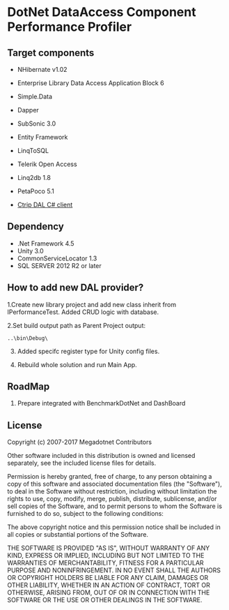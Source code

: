 DotNet DataAccess Component Performance Profiler 
=============
## Target components

*   NHibernate v1.02

*   Enterprise Library Data Access Application Block 6

*   Simple.Data

*   Dapper

*   SubSonic 3.0

*   Entity Framework

*   LinqToSQL

*   Telerik Open Access

*   Linq2db 1.8

*   PetaPoco  5.1

*   [Ctrip DAL C# client](https://github.com/ctripcorp/dal/wiki/C%23%E5%AE%A2%E6%88%B7%E7%AB%AF-%E9%9B%86%E6%88%90%E8%AF%B4%E6%98%8E)

## Dependency

*   .Net Framework 4.5
*   Unity 3.0
*   CommonServiceLocator 1.3
*   SQL SERVER 2012 R2 or later

## How to add new DAL provider?
1.Create new library project and add new class inherit from IPerformanceTest.
  Added CRUD logic with database.

2.Set build output path as Parent Project output: 
```
..\bin\Debug\
```

3. Added specifc register type for Unity config files.  

4. Rebuild whole solution and run Main App.

## RoadMap
1. Prepare integrated with BenchmarkDotNet and DashBoard

## License
Copyright (c) 2007-2017 Megadotnet Contributors

Other software included in this distribution is owned and
licensed separately, see the included license files for details.

Permission is hereby granted, free of charge, to any person
obtaining a copy of this software and associated documentation
files (the "Software"), to deal in the Software without
restriction, including without limitation the rights to use,
copy, modify, merge, publish, distribute, sublicense, and/or sell
copies of the Software, and to permit persons to whom the
Software is furnished to do so, subject to the following
conditions:

The above copyright notice and this permission notice shall be
included in all copies or substantial portions of the Software.

THE SOFTWARE IS PROVIDED "AS IS", WITHOUT WARRANTY OF ANY KIND,
EXPRESS OR IMPLIED, INCLUDING BUT NOT LIMITED TO THE WARRANTIES
OF MERCHANTABILITY, FITNESS FOR A PARTICULAR PURPOSE AND
NONINFRINGEMENT. IN NO EVENT SHALL THE AUTHORS OR COPYRIGHT
HOLDERS BE LIABLE FOR ANY CLAIM, DAMAGES OR OTHER LIABILITY,
WHETHER IN AN ACTION OF CONTRACT, TORT OR OTHERWISE, ARISING
FROM, OUT OF OR IN CONNECTION WITH THE SOFTWARE OR THE USE OR
OTHER DEALINGS IN THE SOFTWARE.
